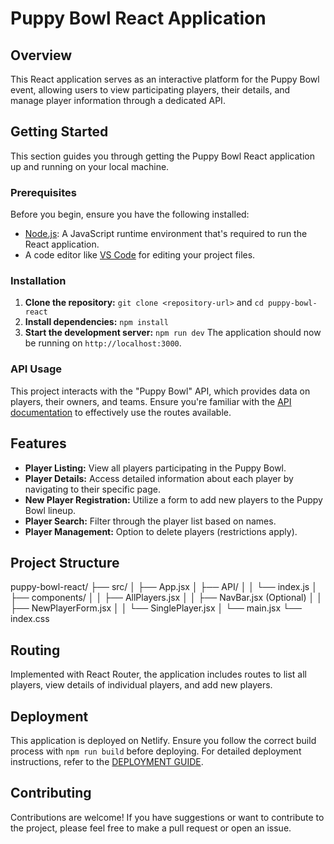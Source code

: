 # Puppy Bowl React Application

## Overview

This React application serves as an interactive platform for the Puppy Bowl event, allowing users to view participating players, their details, and manage player information through a dedicated API.

## Getting Started

This section guides you through getting the Puppy Bowl React application up and running on your local machine.

### Prerequisites

Before you begin, ensure you have the following installed:
- [Node.js](https://nodejs.org/): A JavaScript runtime environment that's required to run the React application.
- A code editor like [VS Code](https://code.visualstudio.com/) for editing your project files.


### Installation

1. **Clone the repository:** `git clone <repository-url>` and `cd puppy-bowl-react`
2. **Install dependencies:** `npm install`
3. **Start the development server:** `npm run dev` The application should now be running on `http://localhost:3000`.

### API Usage

This project interacts with the "Puppy Bowl" API, which provides data on players, their owners, and teams. Ensure you're familiar with the [API documentation](<api-documentation-link>) to effectively use the routes available.

## Features

- **Player Listing:** View all players participating in the Puppy Bowl.
- **Player Details:** Access detailed information about each player by navigating to their specific page.
- **New Player Registration:** Utilize a form to add new players to the Puppy Bowl lineup.
- **Player Search:** Filter through the player list based on names.
- **Player Management:** Option to delete players (restrictions apply).

## Project Structure

puppy-bowl-react/
├── src/
│   ├── App.jsx
│   ├── API/
│   │   └── index.js
│   ├── components/
│   │   ├── AllPlayers.jsx
│   │   ├── NavBar.jsx (Optional)
│   │   ├── NewPlayerForm.jsx
│   │   └── SinglePlayer.jsx
│   └── main.jsx
└── index.css


## Routing

Implemented with React Router, the application includes routes to list all players, view details of individual players, and add new players.

## Deployment

This application is deployed on Netlify. Ensure you follow the correct build process with `npm run build` before deploying. For detailed deployment instructions, refer to the [DEPLOYMENT GUIDE](<deployment-guide-link>).

## Contributing

Contributions are welcome! If you have suggestions or want to contribute to the project, please feel free to make a pull request or open an issue.

